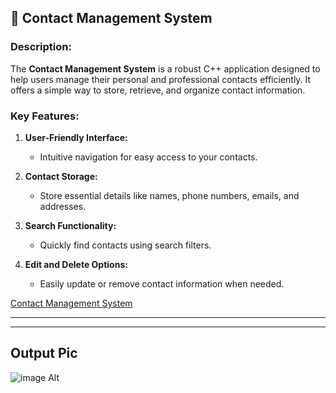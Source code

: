 ## 📇 Contact Management System

### Description:
The **Contact Management System** is a robust C++ application designed to help users manage their personal and professional contacts efficiently. It offers a simple way to store, retrieve, and organize contact information.

### Key Features:
1. **User-Friendly Interface:**
   - Intuitive navigation for easy access to your contacts.

2. **Contact Storage:**
   - Store essential details like names, phone numbers, emails, and addresses.

3. **Search Functionality:**
   - Quickly find contacts using search filters.

4. **Edit and Delete Options:**
   - Easily update or remove contact information when needed.

[Contact Management System]([path/to/image.jpg](https://github.com/programmingpioneer/Contact-Management-System/tree/adf332c9d9393904bacb272c98be788d3282f3d3/Contact%20Management%20System%20In%20Phyton%20With%20DataBase))



<hr><hr>
<h2>Output Pic</h2>

![image Alt]()
